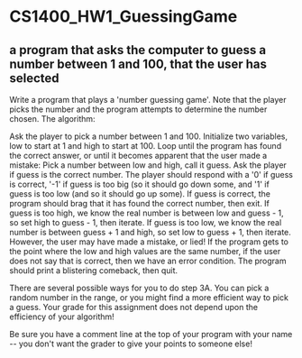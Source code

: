 # CS1400_HW1_GuessingGame
## a program that asks the computer to guess a number between 1 and 100, that the user has selected

Write a program that plays a 'number guessing game'.  Note that the player picks the number and the program attempts to determine the number chosen.  The algorithm:

Ask the player to pick a number between 1 and 100.
Initialize two variables, low to start at 1 and high to start at 100.
Loop until the program has found the correct answer, or until it becomes apparent that the user made a mistake:
Pick a number between low and high, call it guess.
Ask the player if guess is the correct number.  The player should respond with a '0' if guess is correct, '-1' if guess is too big (so it should go down some, and '1' if guess is too low (and so it should go up some).
If guess is correct, the program should brag that it has found the correct number, then exit.
If guess is too high, we know the real number is between low and guess - 1, so set high to guess - 1, then iterate.
If guess is too low, we know the real number is between guess + 1 and high, so set low to guess + 1, then iterate.
However, the user may have made a mistake, or lied!  If the program gets to the point where the low and high values are the same number, if the user does not say that is correct, then we have an error condition.  The program should print a blistering comeback, then quit.

There are several possible ways for you to do step 3A.  You can pick a random number in the range, or you might find a more efficient way to pick a guess.  Your grade for this assignment does not depend upon the efficiency of your algorithm!

Be sure you have a comment line at the top of your program with your name -- you don't want the grader to give your points to someone else!
